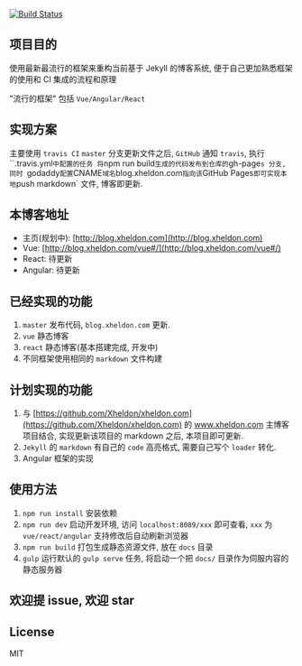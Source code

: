 [![Build Status](https://travis-ci.org/Xheldon/framework-all-in-one-blog.svg?branch=master)](https://travis-ci.org/Xheldon/framework-all-in-one-blog)

## 项目目的

使用最新最流行的框架来重构当前基于 Jekyll 的博客系统, 便于自己更加熟悉框架的使用和 CI 集成的流程和原理

"流行的框架" 包括 `Vue/Angular/React`

## 实现方案
主要使用 `travis CI`
`master` 分支更新文件之后, `GitHub` 通知 `travis`, 执行 ``.travis.yml` 中配置的任务
将 `npm run build` 生成的代码发布到仓库的 `gh-page`s 分支, 同时 `godaddy` 配置 `CNAME` 域名 `blog.xheldon.com` 指向该 `GitHub Pages`
即可实现本地 `push markdown` 文件, 博客即更新.

## 本博客地址

* 主页(规划中): [http://blog.xheldon.com](http://blog.xheldon.com)
* Vue: [http://blog.xheldon.com/vue#/](http://blog.xheldon.com/vue#/)
* React: 待更新
* Angular: 待更新



## 已经实现的功能

1. `master` 发布代码, `blog.xheldon.com` 更新.
2. `vue` 静态博客
3. `react` 静态博客(基本搭建完成, 开发中)
3. 不同框架使用相同的 `markdown` 文件构建

## 计划实现的功能

1. 与 [https://github.com/Xheldon/xheldon.com](https://github.com/Xheldon/xheldon.com) 的
 www.xheldon.com 主博客项目结合, 实现更新该项目的 markdown 之后, 本项目即可更新.
2. `Jekyll` 的 `markdown` 有自己的 `code` 高亮格式, 需要自己写个 `loader` 转化.
3. Angular 框架的实现

## 使用方法

1. `npm run install` 安装依赖
2. `npm run dev` 启动开发环境, 访问 `localhost:8089/xxx` 即可查看, `xxx` 为 `vue/react/angular` 支持修改后自动刷新浏览器
3. `npm run build` 打包生成静态资源文件, 放在 `docs` 目录
4. `gulp` 运行默认的 `gulp serve` 任务, 将启动一个把 `docs/` 目录作为伺服内容的静态服务器

## 欢迎提 issue, 欢迎 star

## License

MIT